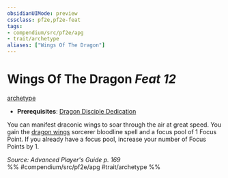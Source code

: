 ```yaml
---
obsidianUIMode: preview
cssclass: pf2e,pf2e-feat
tags:
- compendium/src/pf2e/apg
- trait/archetype
aliases: ["Wings Of The Dragon"]
---
```

# Wings Of The Dragon  *Feat 12*  
[archetype](../../rules/traits/archetype.md)  

- **Prerequisites**: [Dragon Disciple Dedication](dragon-disciple-dedication-apg.md)

You can manifest draconic wings to soar through the air at great speed. You gain the [dragon wings](../spells/dragon-wings.md) sorcerer bloodline spell and a focus pool of 1 Focus Point. If you already have a focus pool, increase your number of Focus Points by 1.

*Source: Advanced Player's Guide p. 169*  
%% #compendium/src/pf2e/apg #trait/archetype %%
